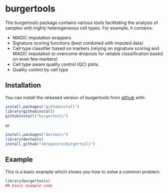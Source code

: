
# burgertools

The burgertools package contains various tools facilitating the analysis of samples with highly heterogeneous cell types. For example, it contains: 
- MAGIC imputation wrappers
- Signature scoring functions (best combined with imputed data)
- Cell type classifier based on markers (relying on signature scoring and MAGIC imputation to overcome dropouts for reliable classification based on even few markers)
- Cell type aware quality control (QC) plots.
- Quality control by cell type

## Installation

You can install the released version of burgertools from [github](https://github.com/nbroguiere/) with:

``` r
install.packages("githubinstall")
library(githubinstall)
githubinstall("burgertools")
```
or
``` r
install.packages("devtools")
library(devtools)
install_github("nbroguiere/burgertools")
```

## Example

This is a basic example which shows you how to solve a common problem:

``` r
library(burgertools)
## basic example code
```

